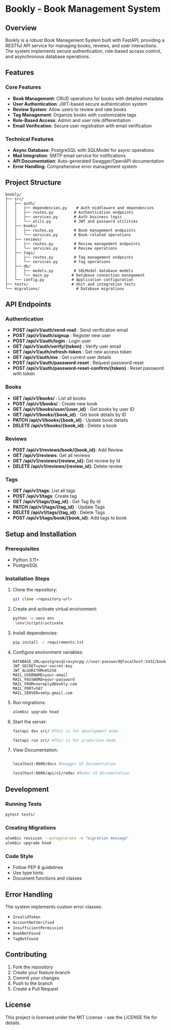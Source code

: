 # Bookly - Book Management System

## Overview

Bookly is a robust Book Management System built with FastAPI, providing a RESTful API service for managing books, reviews, and user interactions. The system implements secure authentication, role-based access control, and asynchronous database operations.

## Features

### Core Features
- **Book Management**: CRUD operations for books with detailed metadata
- **User Authentication**: JWT-based secure authentication system
- **Review System**: Allow users to review and rate books
- **Tag Management**: Organize books with customizable tags
- **Role-Based Access**: Admin and user role differentiation
- **Email Verification**: Secure user registration with email verification

### Technical Features
- **Async Database**: PostgreSQL with SQLModel for async operations
- **Mail Integration**: SMTP email service for notifications
- **API Documentation**: Auto-generated Swagger/OpenAPI documentation
- **Error Handling**: Comprehensive error management system

## Project Structure

```
bookly/
├── src/
│   ├── auth/
│   │   ├── dependencies.py    # Auth middleware and dependencies
│   │   ├── routes.py         # Authentication endpoints
│   │   ├── services.py       # Auth business logic
│   │   └── utils.py          # JWT and password utilities
│   ├── books/
│   │   ├── routes.py         # Book management endpoints
│   │   └── services.py       # Book-related operations
│   ├── reviews/
│   │   ├── routes.py         # Review management endpoints
│   │   └── services.py       # Review operations
│   ├── tags/
│   │   ├── routes.py         # Tag management endpoints
│   │   └── services.py       # Tag operations
│   ├── db/
│   │   ├── models.py         # SQLModel database models
│   │   └── main.py          # Database connection management
│   └── config.py            # Application configuration
├── tests/                   # Unit and integration tests
└── migrations/                # Database migrations
```

## API Endpoints

### Authentication
- **POST /api/v1/auth/send-mail** : Send verification email
- **POST /api/v1/auth/signup** : Register new user
- **POST /api/v1/auth/login** : Login user
- **GET /api/v1/auth/verify/{token}** : Verify user email
- **GET /api/v1/auth/refresh-token** : Get new access token
- **GET /api/v1/auth/me** : Get current user details
- **POST /api/v1/auth/password-reset** : Request password reset
- **POST /api/v1/auth/password-reset-confirm/{token}** : Reset password with token
  

### Books
- **GET /api/v1/books/** : List all books
- **POST /api/v1/books/** : Create new book
- **GET /api/v1/books/user/{user_id}** : Get books by user ID
- **GET /api/v1/books/{book_id}** : Get book details by ID
- **PATCH /api/v1/books/{book_id}** : Update book details
- **DELETE /api/v1/books/{book_id}** : Delete a book

### Reviews
- **POST /api/v1/reviews/book/{book_id}**: Add Review
- **GET /api/v1/reviews**: Get all reviews
- **GET /api/v1/reviews/{review_id}**: Get review by Id
- **DELETE /api/v1/reviews/{review_id}**: Delete review

### Tags
- **GET /api/v1/tags**: List all tags
- **POST /api/v1/tags**: Create tag
- **GET /api/v1/tags/{tag_id}** : Get Tag By Id
- **PATCH /api/v1/tags/{tag_id}** : Update Tags
- **DELETE /api/v1/tags/{tag_id}** : Delete Tags
- **POST /api/v1/tags/book/{book_id}**: Add tags to book

## Setup and Installation

### Prerequisites
- Python 3.11+
- PostgreSQL


### Installation Steps
1. Clone the repository:
   ```bash
   git clone <repository-url>
   ```

2. Create and activate virtual environment:
   ```bash
   python -m venv env
   .\env\Scripts\activate
   ```

3. Install dependencies:
   ```bash
   pip install -r requirements.txt
   ```

4. Configure environment variables:
   ```env
   DATABASE_URL=postgresql+asyncpg://user:password@localhost:5432/bookly
   JWT_SECRET=your-secret-key
   JWT_ALGORITHM=HS256
   MAIL_USERNAME=your-email
   MAIL_PASSWORD=your-password
   MAIL_FROM=noreply@bookly.com
   MAIL_PORT=587
   MAIL_SERVER=smtp.gmail.com
   ```

5. Run migrations:
   ```bash
   alembic upgrade head
   ```

6. Start the server:
   ```bash
   fastapi dev src/ #This is for development mode

   fastapi run src/ #This is for production mode
   ```

7. View Documentation:
   ```bash
   
   localhost:8000/docs #Swagger UI Documentation

   localhost:8000/api/v1/redoc #Redoc UI Documentation
   ```

## Development

### Running Tests
```bash
pytest tests/
```

### Creating Migrations
```bash
alembic revision --autogenerate -m "migration message"
alembic upgrade head
```

### Code Style
- Follow PEP 8 guidelines
- Use type hints
- Document functions and classes

## Error Handling

The system implements custom error classes:
- `InvalidToken`
- `AccountNotVerified`
- `InsufficientPermission`
- `BookNotFound`
- `TagNotFound`

## Contributing

1. Fork the repository
2. Create your feature branch
3. Commit your changes
4. Push to the branch
5. Create a Pull Request

## License

This project is licensed under the MIT License - see the LICENSE file for details.